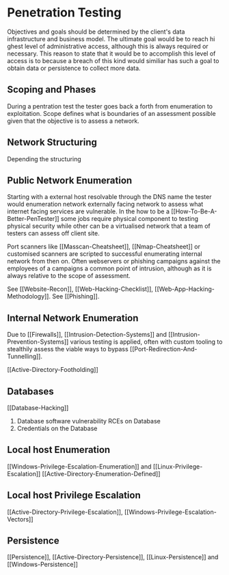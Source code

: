 # Penetration Testing

Objectives and goals should be determined by the client's data infrastructure and business model. The ultimate goal would be to reach hi ghest level of administrative access, although this is always required or necessary. This reason to state that it would be to accomplish this level of access is to because a breach of this kind would similiar has such a goal to obtain data or persistence to collect more data.

## Scoping and Phases

During a pentration test the tester goes back a forth from enumeration to exploitation. 
Scope defines what is boundaries of an assessment possible given that the objective is to assess a network. 

## Network Structuring

Depending the structuring 



## Public Network Enumeration
Starting with a external host resolvable through the DNS name the tester would enumeration network externally facing network to assess what internet facing services are vulnerable. In the how to be a [[How-To-Be-A-Better-PenTester]] some jobs require physical component to testing physical security while other can be a virtualised network that a team of testers can assess off client site.

Port scanners like [[Masscan-Cheatsheet]], [[Nmap-Cheatsheet]] or customised scanners are scripted to successful enumerating internal network from then on. Often webservers or phishing campaigns against the employees of a campaigns a common point of intrusion, although as it is always relative to the scope of assessment.

See [[Website-Recon]], [[Web-Hacking-Checklist]], [[Web-App-Hacking-Methodology]].
See [[Phishing]].

## Internal Network Enumeration

Due to [[Firewalls]], [[Intrusion-Detection-Systems]] and [[Intrusion-Prevention-Systems]] various testing is applied, often with custom tooling to stealthily assess the viable ways to bypass [[Port-Redirection-And-Tunnelling]]. 

[[Active-Directory-Footholding]]


## Databases

[[Database-Hacking]]
1. Database software vulnerability RCEs on Database
1. Credentials on the Database

## Local host Enumeration
[[Windows-Privilege-Escalation-Enumeration]] and [[Linux-Privilege-Escalation]]
[[Active-Directory-Enumeration-Defined]]

## Local host Privilege Escalation
[[Active-Directory-Privilege-Escalation]], [[Windows-Privilege-Escalation-Vectors]]

## Persistence
[[Persistence]], [[Active-Directory-Persistence]], [[Linux-Persistence]] and [[Windows-Persistence]]